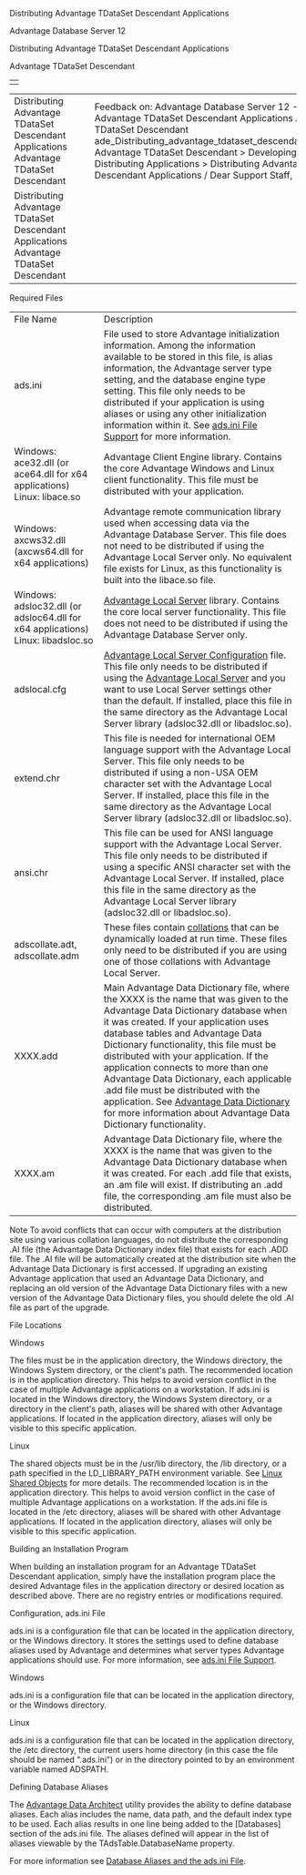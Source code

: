 Distributing Advantage TDataSet Descendant Applications




Advantage Database Server 12  

Distributing Advantage TDataSet Descendant Applications

Advantage TDataSet Descendant

|  |
| --- |
|  |

|  |  |  |  |  |
| --- | --- | --- | --- | --- |
| Distributing Advantage TDataSet Descendant Applications  Advantage TDataSet Descendant |  |  | Feedback on: Advantage Database Server 12 - Distributing Advantage TDataSet Descendant Applications Advantage TDataSet Descendant ade\_Distributing\_advantage\_tdataset\_descendant\_applications Advantage TDataSet Descendant > Developing and Distributing Applications > Distributing Advantage TDataSet Descendant Applications / Dear Support Staff, |  |
| Distributing Advantage TDataSet Descendant Applications  Advantage TDataSet Descendant |  |  |  |  |

Required Files

|  |  |
| --- | --- |
| File Name | Description |
| ads.ini | File used to store Advantage initialization information. Among the information available to be stored in this file, is alias information, the Advantage server type setting, and the database engine type setting. This file only needs to be distributed if your application is using aliases or using any other initialization information within it. See [ads.ini File Support](master_ads_ini_file_support.htm) for more information. |
| Windows: ace32.dll (or ace64.dll for x64 applications)  Linux: libace.so | Advantage Client Engine library. Contains the core Advantage Windows and Linux client functionality. This file must be distributed with your application. |
| Windows: axcws32.dll (axcws64.dll for x64 applications) | Advantage remote communication library used when accessing data via the Advantage Database Server. This file does not need to be distributed if using the Advantage Local Server only. No equivalent file exists for Linux, as this functionality is built into the libace.so file. |
| Windows: adsloc32.dll (or adsloc64.dll for x64 applications)  Linux: libadsloc.so | [Advantage Local Server](master_advantage_internet_server.htm) library. Contains the core local server functionality. This file does not need to be distributed if using the Advantage Database Server only. |
| adslocal.cfg | [Advantage Local Server Configuration](master_advantage_local_server_configuration.htm) file. This file only needs to be distributed if using the [Advantage Local Server](master_advantage_local_server.htm) and you want to use Local Server settings other than the default. If installed, place this file in the same directory as the Advantage Local Server library (adsloc32.dll or libadsloc.so). |
| extend.chr | This file is needed for international OEM language support with the Advantage Local Server. This file only needs to be distributed if using a non-USA OEM character set with the Advantage Local Server. If installed, place this file in the same directory as the Advantage Local Server library (adsloc32.dll or libadsloc.so). |
| ansi.chr | This file can be used for ANSI language support with the Advantage Local Server. This file only needs to be distributed if using a specific ANSI character set with the Advantage Local Server. If installed, place this file in the same directory as the Advantage Local Server library (adsloc32.dll or libadsloc.so). |
| adscollate.adt, adscollate.adm | These files contain [collations](master_collation_support.htm) that can be dynamically loaded at run time. These files only need to be distributed if you are using one of those collations with Advantage Local Server. |
| XXXX.add | Main Advantage Data Dictionary file, where the XXXX is the name that was given to the Advantage Data Dictionary database when it was created. If your application uses database tables and Advantage Data Dictionary functionality, this file must be distributed with your application. If the application connects to more than one Advantage Data Dictionary, each applicable .add file must be distributed with the application. See [Advantage Data Dictionary](master_advantage_data_dictionary.htm) for more information about Advantage Data Dictionary functionality. |
| XXXX.am | Advantage Data Dictionary file, where the XXXX is the name that was given to the Advantage Data Dictionary database when it was created. For each .add file that exists, an .am file will exist. If distributing an .add file, the corresponding .am file must also be distributed. |

Note To avoid conflicts that can occur with computers at the distribution site using various collation languages, do not distribute the corresponding .AI file (the Advantage Data Dictionary index file) that exists for each .ADD file. The .AI file will be automatically created at the distribution site when the Advantage Data Dictionary is first accessed. If upgrading an existing Advantage application that used an Advantage Data Dictionary, and replacing an old version of the Advantage Data Dictionary files with a new version of the Advantage Data Dictionary files, you should delete the old .AI file as part of the upgrade.

File Locations

Windows

The files must be in the application directory, the Windows directory, the Windows System directory, or the client's path. The recommended location is in the application directory. This helps to avoid version conflict in the case of multiple Advantage applications on a workstation. If ads.ini is located in the Windows directory, the Windows System directory, or a directory in the client's path, aliases will be shared with other Advantage applications. If located in the application directory, aliases will only be visible to this specific application.

Linux

The shared objects must be in the /usr/lib directory, the /lib directory, or a path specified in the LD\_LIBRARY\_PATH environment variable. See [Linux Shared Objects](master_linux_shared_objects.htm) for more details. The recommended location is in the application directory. This helps to avoid version conflict in the case of multiple Advantage applications on a workstation. If the ads.ini file is located in the /etc directory, aliases will be shared with other Advantage applications. If located in the application directory, aliases will only be visible to this specific application.

Building an Installation Program

When building an installation program for an Advantage TDataSet Descendant application, simply have the installation program place the desired Advantage files in the application directory or desired location as described above. There are no registry entries or modifications required.

Configuration, ads.ini File

ads.ini is a configuration file that can be located in the application directory, or the Windows directory. It stores the settings used to define database aliases used by Advantage and determines what server types Advantage applications should use. For more information, see [ads.ini File Support](master_ads_ini_file_support.htm).

Windows

ads.ini is a configuration file that can be located in the application directory, or the Windows directory.

Linux

ads.ini is a configuration file that can be located in the application directory, the /etc directory, the current users home directory (in this case the file should be named ".ads.ini") or in the directory pointed to by an environment variable named ADSPATH.

Defining Database Aliases

The [Advantage Data Architect](ade_advantage_data_architect.htm) utility provides the ability to define database aliases. Each alias includes the name, data path, and the default index type to be used. Each alias results in one line being added to the [Databases] section of the ads.ini file. The aliases defined will appear in the list of aliases viewable by the TAdsTable.DatabaseName property.

For more information see [Database Aliases and the ads.ini File](ade_database_aliases_and_the_ads_ini_file.htm).